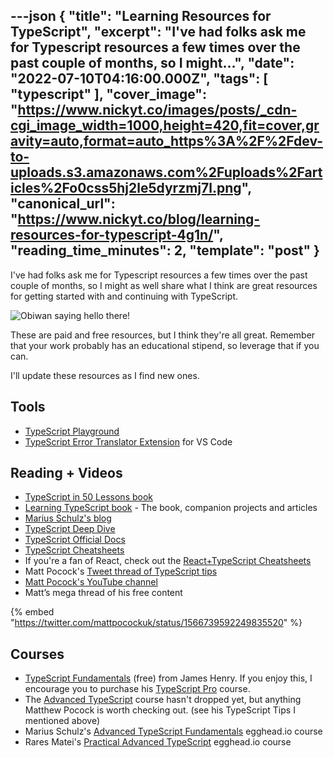 ---json
{
  "title": "Learning Resources for TypeScript",
  "excerpt": "I've had folks ask me for Typescript resources a few times over the past couple of months, so I might...",
  "date": "2022-07-10T04:16:00.000Z",
  "tags": [
    "typescript"
  ],
  "cover_image": "https://www.nickyt.co/images/posts/_cdn-cgi_image_width=1000,height=420,fit=cover,gravity=auto,format=auto_https%3A%2F%2Fdev-to-uploads.s3.amazonaws.com%2Fuploads%2Farticles%2Fo0css5hj2le5dyrzmj7l.png",
  "canonical_url": "https://www.nickyt.co/blog/learning-resources-for-typescript-4g1n/",
  "reading_time_minutes": 2,
  "template": "post"
}
---

I've had folks ask me for Typescript resources a few times over the past couple of months, so I might as well share what I think are great resources for getting started with and continuing with TypeScript.

![Obiwan saying hello there!](https://media.giphy.com/media/xTiIzJSKB4l7xTouE8/giphy.gif)

These are paid and free resources, but I think they're all great. Remember that your work probably has an educational stipend, so leverage that if you can.

I'll update these resources as I find new ones.

## Tools

* [TypeScript Playground](https://www.typescriptlang.org/play)
* [TypeScript Error Translator Extension](https://www.iamdeveloper.com/vscodetips/2022/may-2nd-2022-vs-code-tip-of-the-week-2l6m) for VS Code

## Reading + Videos

* [TypeScript in 50 Lessons book](https://www.smashingmagazine.com/printed-books/typescript-in-50-lessons/)
* [Learning TypeScript book](https://www.learningtypescript.com) - The book, companion projects and articles
* [Marius Schulz's blog](https://mariusschulz.com/blog/series/typescript-evolution)
* [TypeScript Deep Dive](https://www.gitbook.com/book/basarat/typescript)
* [TypeScript Official Docs](https://www.typescriptlang.org/docs/)
* [TypeScript Cheatsheets](https://www.typescriptlang.org/cheatsheets)
* If you're a fan of React, check out the [React+TypeScript Cheatsheets](https://github.com/typescript-cheatsheets/react)
* Matt Pocock's [Tweet thread of TypeScript tips](https://twitter.com/mattpocockuk/status/1497262298368409605)
* [Matt Pocock's YouTube channel](https://www.youtube.com/channel/UCswG6FSbgZjbWtdf_hMLaow)
* Matt’s mega thread of his free content

{% embed "https://twitter.com/mattpocockuk/status/1566739592249835520" %}

## Courses

* [TypeScript Fundamentals](https://typescriptcourses.com/typescript-fundamentals) (free) from James Henry. If you enjoy this, I encourage you to purchase his [TypeScript Pro](https://typescriptcourses.com/typescript-pro) course.
* The [Advanced TypeScript](https://www.mattpocock.com/) course hasn't dropped yet, but anything Matthew Pocock is worth checking out. (see his TypeScript Tips I mentioned above)
* Marius Schulz's [Advanced TypeScript Fundamentals](https://egghead.io/courses/advanced-typescript-fundamentals-579c174f) egghead.io course
* Rares Matei's [Practical Advanced TypeScript](https://egghead.io/courses/practical-advanced-typescript) egghead.io course
